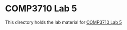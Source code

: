 # COMP3710 Lab 5

This directory holds the lab material for [COMP3710 Lab 5](https://comp.anu.edu.au/courses/comp3710-uarch/labs/05-auto-cpu/)
